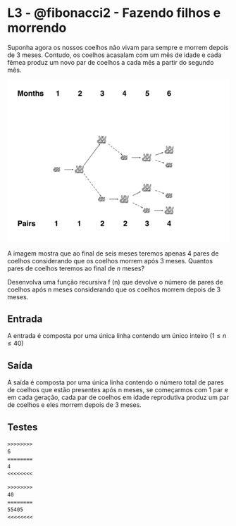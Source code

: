 # L3 - @fibonacci2 - Fazendo filhos e morrendo

Suponha agora os nossos coelhos não vivam para sempre e morrem depois de 3 meses. Contudo, os coelhos acasalam com um mês de idade e cada fêmea produz um novo par de coelhos a cada mês a partir do segundo mês.

![Fibonacci](Fibonacci.png)

A imagem mostra que ao final de seis meses teremos apenas 4 pares de coelhos considerando que os coelhos morrem após 3 meses. Quantos pares de coelhos teremos ao final de $n$ meses?

Desenvolva uma função recursiva f (n) que devolve o número de pares de coelhos após n meses considerando que os coelhos morrem depois de 3 meses.

## Entrada

A entrada é composta por uma única linha contendo um único inteiro ($1 \leq n \leq 40$)

## Saída

A saída é composta por uma única linha contendo o número total de pares de coelhos que estão presentes após n meses, se começarmos com 1 par e em cada geração, cada par de coelhos em idade reprodutiva produz um par de coelhos e eles morrem depois de 3 meses.

## Testes

```txt
>>>>>>>>
6
========
4
<<<<<<<<

```


```txt
>>>>>>>>
40
========
55405
<<<<<<<<
```
